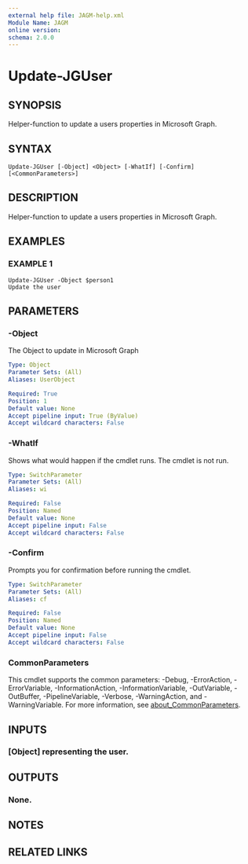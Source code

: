 ```yaml
---
external help file: JAGM-help.xml
Module Name: JAGM
online version:
schema: 2.0.0
---
```


# Update-JGUser

## SYNOPSIS
Helper-function to update a users properties in Microsoft Graph.

## SYNTAX

```
Update-JGUser [-Object] <Object> [-WhatIf] [-Confirm] [<CommonParameters>]
```

## DESCRIPTION
Helper-function to update a users properties in Microsoft Graph.

## EXAMPLES

### EXAMPLE 1
```
Update-JGUser -Object $person1
Update the user
```

## PARAMETERS

### -Object
The Object to update in Microsoft Graph

```yaml
Type: Object
Parameter Sets: (All)
Aliases: UserObject

Required: True
Position: 1
Default value: None
Accept pipeline input: True (ByValue)
Accept wildcard characters: False
```

### -WhatIf
Shows what would happen if the cmdlet runs.
The cmdlet is not run.

```yaml
Type: SwitchParameter
Parameter Sets: (All)
Aliases: wi

Required: False
Position: Named
Default value: None
Accept pipeline input: False
Accept wildcard characters: False
```

### -Confirm
Prompts you for confirmation before running the cmdlet.

```yaml
Type: SwitchParameter
Parameter Sets: (All)
Aliases: cf

Required: False
Position: Named
Default value: None
Accept pipeline input: False
Accept wildcard characters: False
```

### CommonParameters
This cmdlet supports the common parameters: -Debug, -ErrorAction, -ErrorVariable, -InformationAction, -InformationVariable, -OutVariable, -OutBuffer, -PipelineVariable, -Verbose, -WarningAction, and -WarningVariable. For more information, see [about_CommonParameters](http://go.microsoft.com/fwlink/?LinkID=113216).

## INPUTS

### [Object] representing the user.
## OUTPUTS

### None.
## NOTES

## RELATED LINKS
